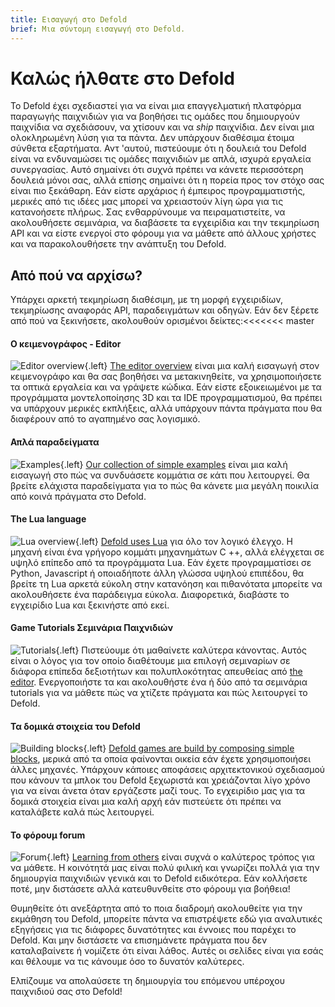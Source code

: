 ```yaml
---
title: Εισαγωγή στο Defold
brief: Μια σύντομη εισαγωγή στο Defold.
---
```


# Καλώς ήλθατε στο Defold

Το Defold έχει σχεδιαστεί για να είναι μια επαγγελματική πλατφόρμα παραγωγής παιχνιδιών για να βοηθήσει τις ομάδες που δημιουργούν παιχνίδια να σχεδιάσουν, να χτίσουν και να _ship_ παιχνίδια. Δεν είναι μια ολοκληρωμένη λύση για τα πάντα. Δεν υπάρχουν διαθέσιμα έτοιμα σύνθετα εξαρτήματα. Αντ 'αυτού, πιστεύουμε ότι η δουλειά του Defold είναι να ενδυναμώσει τις ομάδες παιχνιδιών με απλά, ισχυρά εργαλεία συνεργασίας. Αυτό σημαίνει ότι συχνά πρέπει να κάνετε περισσότερη δουλειά μόνοι σας, αλλά επίσης σημαίνει ότι η πορεία προς τον στόχο σας είναι πιο ξεκάθαρη.
Εάν είστε αρχάριος ή έμπειρος προγραμματιστής, μερικές από τις ιδέες μας μπορεί να χρειαστούν λίγη ώρα για τις κατανοήσετε πλήρως. Σας ενθαρρύνουμε να πειραματιστείτε, να ακολουθήσετε σεμινάρια, να διαβάσετε τα εγχειρίδια και την τεκμηρίωση API και να είστε ενεργοί στο φόρουμ για να μάθετε από άλλους χρήστες και να παρακολουθήσετε την ανάπτυξη του Defold.

## Από πού να αρχίσω?

Υπάρχει αρκετή τεκμηρίωση διαθέσιμη, με τη μορφή εγχειριδίων, τεκμηρίωσης αναφοράς API, παραδειγμάτων και οδηγών. Εάν δεν ξέρετε από πού να ξεκινήσετε, ακολουθούν ορισμένοι δείκτες:<<<<<<< master

#### Ο  κειμενογράφος - Editor
![Editor overview](images/introduction/editor.png){.left} [The editor overview](/manuals/editor/) είναι μια καλή εισαγωγή στον κειμενογράφο και θα σας βοηθήσει να μετακινηθείτε, να χρησιμοποιήσετε τα οπτικά εργαλεία και να γράψετε κώδικα. Εάν είστε εξοικειωμένοι με τα προγράμματα μοντελοποίησης 3D και τα IDE προγραμματισμού, θα πρέπει να υπάρχουν μερικές εκπλήξεις, αλλά υπάρχουν πάντα πράγματα που θα διαφέρουν από το αγαπημένο σας λογισμικό.

#### Απλά παραδείγματα
![Examples](images/introduction/examples.jpg){.left} [Our collection of simple examples](/examples/) είναι μια καλή εισαγωγή στο πώς να συνδυάσετε κομμάτια σε κάτι που λειτουργεί. Θα βρείτε ελάχιστα παραδείγματα για το πώς θα κάνετε μια μεγάλη ποικιλία από κοινά πράγματα στο Defold.

#### The Lua language
![Lua overview](images/introduction/lua.png){.left} [Defold uses Lua](/manuals/lua/) για όλο τον λογικό έλεγχο. Η μηχανή είναι ένα γρήγορο κομμάτι μηχανημάτων C ++, αλλά ελέγχεται σε υψηλό επίπεδο από τα προγράμματα Lua. Εάν έχετε προγραμματίσει σε Python, Javascript ή οποιαδήποτε άλλη γλώσσα υψηλού επιπέδου, θα βρείτε τη Lua αρκετά εύκολη στην κατανόηση και πιθανότατα μπορείτε να ακολουθήσετε ένα παράδειγμα εύκολα. Διαφορετικά, διαβάστε το εγχειρίδιο Lua και ξεκινήστε από εκεί.

#### Game Tutorials Σεμινάρια Παιχνιδιών
![Tutorials](images/introduction/tutorials.jpg){.left} Πιστεύουμε ότι μαθαίνετε καλύτερα κάνοντας. Αυτός είναι ο λόγος για τον οποίο διαθέτουμε μια επιλογή σεμιναρίων σε διάφορα επίπεδα δεξιοτήτων και πολυπλοκότητας απευθείας από [the editor](/manuals/editor/). Ενεργοποιήστε τα και ακολουθήστε ένα ή δύο από τα σεμινάρια tutorials για να μάθετε πώς να χτίζετε πράγματα και πώς λειτουργεί το Defold.

#### Τα δομικά στοιχεία του Defold
![Building blocks](images/introduction/building_blocks.png){.left} [Defold games are build by composing simple blocks](/manuals/building-blocks/), μερικά από τα οποία φαίνονται οικεία εάν έχετε χρησιμοποιήσει άλλες μηχανές. Υπάρχουν κάποιες αποφάσεις αρχιτεκτονικού σχεδιασμού που κάνουν τα μπλοκ του Defold ξεχωριστά και χρειάζονται λίγο χρόνο για να είναι άνετα όταν εργάζεστε μαζί τους. Το εγχειρίδιο μας για τα δομικά στοιχεία είναι μια καλή αρχή εάν πιστεύετε ότι πρέπει να καταλάβετε καλά πώς λειτουργεί.

#### Το φόρουμ forum
![Forum](images/introduction/forum.jpg){.left} [Learning from others](//forum.defold.com/) είναι συχνά ο καλύτερος τρόπος για να μάθετε. Η κοινότητά μας είναι πολύ φιλική και γνωρίζει πολλά για την δημιουργία παιχνιδιών γενικά και το Defold ειδικότερα. Εάν κολλήσετε ποτέ, μην διστάσετε αλλά κατευθυνθείτε στο φόρουμ για βοήθεια!

Θυμηθείτε ότι ανεξάρτητα από το ποια διαδρομή ακολουθείτε για την εκμάθηση του Defold, μπορείτε πάντα να επιστρέψετε εδώ για αναλυτικές εξηγήσεις για τις διάφορες δυνατότητες και έννοιες που παρέχει το Defold. Και μην διστάσετε να επισημάνετε πράγματα που δεν καταλαβαίνετε ή νομίζετε ότι είναι λάθος. Αυτές οι σελίδες είναι για εσάς και θέλουμε να τις κάνουμε όσο το δυνατόν καλύτερες.

Ελπίζουμε να απολαύσετε τη δημιουργία του επόμενου υπέροχου παιχνιδιού σας στο Defold!
